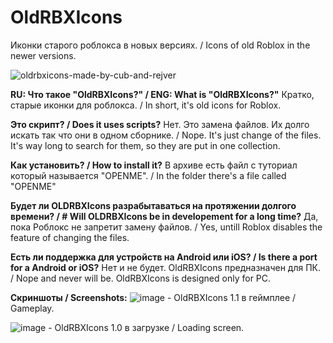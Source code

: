 # OldRBXIcons
Иконки старого роблокса в новых версиях. / Icons of old Roblox in the newer versions.

![oldrbxicons-made-by-cub-and-rejver](https://user-images.githubusercontent.com/83903792/154422801-adfa5a8a-312c-4c34-b36f-4fb65ac7ed2c.svg)

**RU: Что такое "OldRBXIcons?" / ENG: What is "OldRBXIcons?"**
Кратко, старые иконки для роблокса. / In short, it's old icons for Roblox.

**Это скрипт? / Does it uses scripts?**
Нет. Это замена файлов. Их долго искать так что они в одном сборнике. / Nope. It's just change of the files. It's way long to search for them, so they are put in one collection.

**Как установить? / How to install it?**
В архиве есть файл с туториал который называется "OPENME". / In the folder there's a file called "OPENME"

**Будет ли OLDRBXIcons разрабытаваться на протяжении долгого времени? / # Will OLDRBXIcons be in developement for a long time?**
Да, пока Роблокс не запретит замену файлов. / Yes, untill Roblox disables the feature of changing the files. 

**Есть ли поддержка для устройств на Android или iOS? / Is there a port for a Android or iOS?**
Нет и не будет. OldRBXIcons предназначен для ПК. / Nope and never will be. OldRBXIcons is designed only for PC.

**Скриншоты / Screenshots:**
![image](https://user-images.githubusercontent.com/83903792/154313859-a860f0a7-4bf5-4cdf-853c-499a7ae8bc37.png) - OldRBXIcons 1.1 в геймплее / Gameplay.

![image](https://user-images.githubusercontent.com/83903792/154313996-597bd834-d882-4e0d-83ff-6341c9bff697.png) - OldRBXIcons 1.0 в загрузке / Loading screen.
